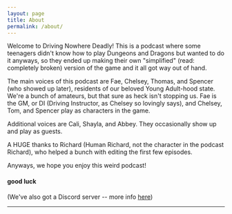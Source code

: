 ```yaml
---
layout: page
title: About
permalink: /about/
---
```


Welcome to Driving Nowhere Deadly! This is a podcast where some teenagers didn't know how to play Dungeons and Dragons but wanted to do it anyways, so they ended up making their own "simplified" (read: completely broken) version of the game and it all got way out of hand.

The main voices of this podcast are Fae, Chelsey, Thomas, and Spencer (who showed up later), residents of our beloved Young Adult-hood state. We're a bunch of amateurs, but that sure as heck isn't stopping us. Fae is the GM, or DI (Driving Instructor, as Chelsey so lovingly says), and Chelsey, Tom, and Spencer play as characters in the game.

Additional voices are Cali, Shayla, and Abbey. They occasionally show up and play as guests.

A HUGE thanks to Richard (Human Richard, not the character in the podcast Richard), who helped a bunch with editing the first few episodes.

Anyways, we hope you enjoy this weird podcast!
#### good luck

(We've also got a Discord server -- more info [here](/discord/))

---
